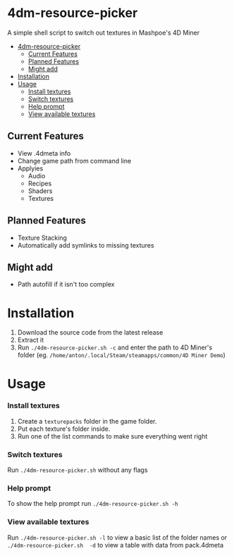 # 4dm-resource-picker
A simple shell script to switch out textures in Mashpoe's 4D Miner

- [4dm-resource-picker](#4dm-resource-picker)
  - [Current Features](#current-features)
  - [Planned Features](#planned-features)
  - [Might add](#might-add)
- [Installation](#installation)
- [Usage](#usage)
    - [Install textures](#install-textures)
    - [Switch textures](#switch-textures)
    - [Help prompt](#help-prompt)
    - [View available textures](#view-available-textures)

## Current Features
- View .4dmeta info
- Change game path from command line
- Applyies
  - Audio
  - Recipes
  - Shaders
  - Textures

## Planned Features
- Texture Stacking
- Automatically add symlinks to missing textures

## Might add
- Path autofill if it isn't too complex

# Installation
1. Download the source code from the latest release
2. Extract it
3. Run `./4dm-resource-picker.sh -c` and enter the path to 4D Miner's folder (eg. `/home/anton/.local/Steam/steamapps/common/4D Miner Demo`)

# Usage
### Install textures
1. Create a `texturepacks` folder in the game folder.
2. Put each texture's folder inside.
3. Run one of the list commands to make sure everything went right
### Switch textures
Run `./4dm-resource-picker.sh` without any flags
### Help prompt
To show the help prompt run `./4dm-resource-picker.sh -h`
### View available textures
Run `./4dm-resource-picker.sh -l` to view a basic list of the folder names or `./4dm-resource-picker.sh  -d` to view a table with data from pack.4dmeta